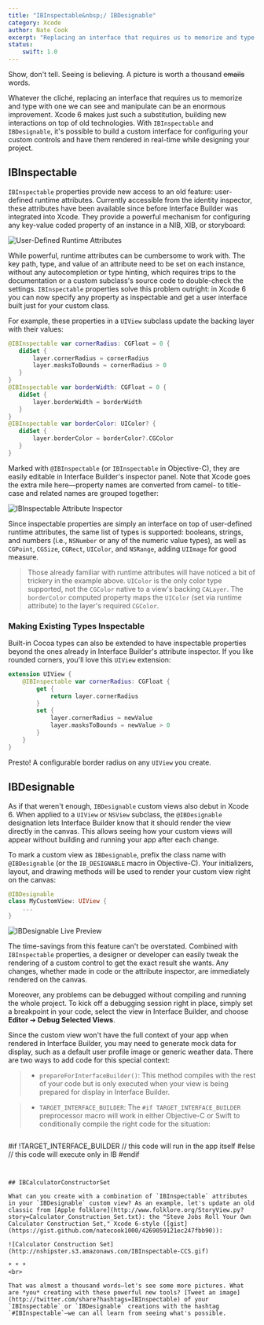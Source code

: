 ```yaml
---
title: "IBInspectable&nbsp;/ IBDesignable"
category: Xcode
author: Nate Cook
excerpt: "Replacing an interface that requires us to memorize and type with one we can see and manipulate can be a enormous improvement. With `IBInspectable` and `IBDesignable`, Xcode 6 makes just such a substitution, building new interactions on top of old technologies."
status:
    swift: 1.0
---
```


Show, don't tell. Seeing is believing. A picture is worth a thousand <del>emails</del> words. 

Whatever the cliché, replacing an interface that requires us to memorize and type with one we can see and manipulate can be an enormous improvement. Xcode 6 makes just such a substitution, building new interactions on top of old technologies. With `IBInspectable` and `IBDesignable`, it's possible to build a custom interface for configuring your custom controls and have them rendered in real-time while designing your project.


## IBInspectable

`IBInspectable` properties provide new access to an old feature: user-defined runtime attributes. Currently accessible from the identity inspector, these attributes have been available since before Interface Builder was integrated into Xcode. They provide a powerful mechanism for configuring any key-value coded property of an instance in a NIB, XIB, or storyboard:

![User-Defined Runtime Attributes](http://nshipster.s3.amazonaws.com/IBInspectable-runtime-attributes.png)

While powerful, runtime attributes can be cumbersome to work with. The key path, type, and value of an attribute need to be set on each instance, without any autocompletion or type hinting, which requires trips to the documentation or a custom subclass's source code to double-check the settings. `IBInspectable` properties solve this problem outright: in Xcode 6 you can now specify any property as inspectable and get a user interface built just for your custom class.

For example, these properties in a `UIView` subclass update the backing layer with their values:

````swift
@IBInspectable var cornerRadius: CGFloat = 0 {
   didSet {
       layer.cornerRadius = cornerRadius
       layer.masksToBounds = cornerRadius > 0
   }
}
@IBInspectable var borderWidth: CGFloat = 0 {
   didSet {
       layer.borderWidth = borderWidth
   }
}
@IBInspectable var borderColor: UIColor? {
   didSet {
       layer.borderColor = borderColor?.CGColor
   }
}
````

Marked with `@IBInspectable` (or `IBInspectable` in Objective-C), they are easily editable in Interface Builder's inspector panel. Note that Xcode goes the extra mile here—property names are converted from camel- to title-case and related names are grouped together:

![IBInspectable Attribute Inspector](http://nshipster.s3.amazonaws.com/IBInspectable-inspectable.png)

Since inspectable properties are simply an interface on top of user-defined runtime attributes, the same list of types is supported: booleans, strings, and numbers (i.e., `NSNumber` or any of the numeric value types), as well as `CGPoint`, `CGSize`, `CGRect`, `UIColor`, and `NSRange`, adding `UIImage` for good measure.

> Those already familiar with runtime attributes will have noticed a bit of trickery in the example above. `UIColor` is the only color type supported, not the `CGColor` native to a view's backing `CALayer`. The `borderColor` computed property maps the `UIColor` (set via runtime attribute) to the layer's required `CGColor`.

### Making Existing Types Inspectable

Built-in Cocoa types can also be extended to have inspectable properties beyond the ones already in Interface Builder's attribute inspector. If you like rounded corners, you'll love this `UIView` extension:

````swift
extension UIView {
    @IBInspectable var cornerRadius: CGFloat {
        get {
            return layer.cornerRadius
        }
        set {
            layer.cornerRadius = newValue
            layer.masksToBounds = newValue > 0
        }
    }
}
````

Presto! A configurable border radius on any `UIView` you create.


## IBDesignable

As if that weren't enough, `IBDesignable` custom views also debut in Xcode 6. When applied to a `UIView` or `NSView` subclass, the `@IBDesignable` designation lets Interface Builder know that it should render the view directly in the canvas. This allows seeing how your custom views will appear without building and running your app after each change.

To mark a custom view as `IBDesignable`, prefix the class name with `@IBDesignable` (or the `IB_DESIGNABLE` macro in Objective-C). Your initializers, layout, and drawing methods will be used to render your custom view right on the canvas:

````swift
@IBDesignable
class MyCustomView: UIView {
    ...
}
````

![IBDesignable Live Preview](http://nshipster.s3.amazonaws.com/IBInspectable-designable.png)

The time-savings from this feature can't be overstated. Combined with `IBInspectable` properties, a designer or developer can easily tweak the rendering of a custom control to get the exact result she wants. Any changes, whether made in code or the attribute inspector, are immediately rendered on the canvas.

Moreover, any problems can be debugged without compiling and running the whole project. To kick off a debugging session right in place, simply set a breakpoint in your code, select the view in Interface Builder, and choose **Editor** ➔ **Debug Selected Views**.

Since the custom view won't have the full context of your app when rendered in Interface Builder, you may need to generate mock data for display, such as a default user profile image or generic weather data. There are two ways to add code for this special context:

> - `prepareForInterfaceBuilder()`: This method compiles with the rest of your code but is only executed when your view is being prepared for display in Interface Builder.

> - `TARGET_INTERFACE_BUILDER`: The `#if TARGET_INTERFACE_BUILDER` preprocessor macro will work in either Objective-C or Swift to conditionally compile the right code for the situation:

> ````swift
#if !TARGET_INTERFACE_BUILDER
    // this code will run in the app itself
#else
    // this code will execute only in IB
#endif
````


## IBCalculatorConstructorSet

What can you create with a combination of `IBInspectable` attributes in your `IBDesignable` custom view? As an example, let's update an old classic from [Apple folklore](http://www.folklore.org/StoryView.py?story=Calculator_Construction_Set.txt): the "Steve Jobs Roll Your Own Calculator Construction Set," Xcode 6-style ([gist](https://gist.github.com/natecook1000/4269059121ec247fbb90)):

![Calculator Construction Set](http://nshipster.s3.amazonaws.com/IBInspectable-CCS.gif)

* * *
<br>

That was almost a thousand words—let's see some more pictures. What are *you* creating with these powerful new tools? [Tweet an image](http://twitter.com/share?hashtags=IBInspectable) of your `IBInspectable` or `IBDesignable` creations with the hashtag `#IBInspectable`—we can all learn from seeing what's possible.
